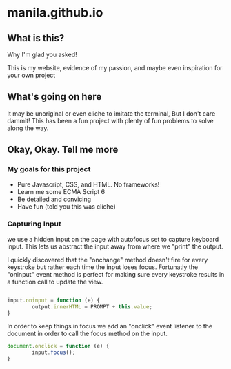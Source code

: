 # manila.github.io

## What is this?

Why I'm glad you asked!

This is my website, evidence of my passion, and maybe even inspiration for your own project
## What's going on here

It may be unoriginal or even cliche to imitate the terminal, But I don't care dammit!
This has been a fun project with plenty of fun problems to solve along the way.

## Okay, Okay. Tell me more

### My goals for this project

- Pure Javascript, CSS, and HTML.  No frameworks!
- Learn me some ECMA Script 6
- Be detailed and convicing
- Have fun (told you this was cliche)

### Capturing Input

we use a hidden input on the page with autofocus set to capture keyboard input.  This lets us abstract the input away from where we "print" the output.

I quickly discovered that the "onchange" method doesn't fire for every keystroke but rather each time the input loses focus. Fortunatly the "oninput" event method is perfect for making sure every keystroke results in a function call to update the view.

```JavaScript

input.oninput = function (e) {
        output.innerHTML = PROMPT + this.value;
}

```
In order to keep things in focus we add an "onclick" event listener to the document in order to call the focus method on the input.
```Javascript
document.onclick = function (e) {
        input.focus();
}
```
